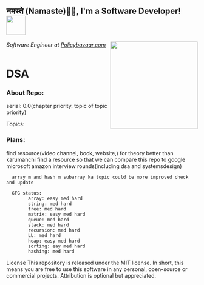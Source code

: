    <h2>नमस्ते (Namaste)🙏🏻, I'm a Software Developer! <img src="https://media.giphy.com/media/12oufCB0MyZ1Go/giphy.gif" width="50"></h2>
<img align='right' src="https://media.giphy.com/media/M9gbBd9nbDrOTu1Mqx/giphy.gif" width="230">
<p><em>Software Engineer at <a href="http://www.policybazaar.com">Policybazaar.com</a><img src="https://twowheeler.policybazaar.com/images/pb-logo-home.png" width="60" height="12"> 
</em></p>

# DSA
<h3>About Repo: 
</h2>
      serial: 0.0(chapter priority. topic of topic priority)

Topics: 
<h3>Plans: 
</h2>
      find resource(video channel, book, website,) for theory better than karumanchi
      find a resource so that we can compare this repo to google microsoft amazon interview rounds(including dsa and systemsdesign)


      array m and hash m subarray ka topic could be more improved check and update
      
      GFG status: 
            array: easy med hard
            string: med hard
            tree: med hard
            matrix: easy med hard
            queue: med hard
            stack: med hard
            recursion: med hard
            LL: med hard
            heap: easy med hard
            sorting: eay med hard
            hashing: med hard





License
This repository is released under the MIT license. In short, this means you are free to use this software in any personal, open-source or commercial projects. Attribution is optional but appreciated.
